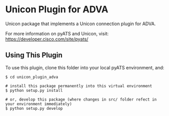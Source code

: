 # Unicon Plugin for ADVA

Unicon package that implements a Unicon connection plugin for ADVA.

For more information on pyATS and Unicon, visit:
https://developer.cisco.com/site/pyats/

## Using This Plugin

To use this plugin, clone this folder into your local pyATS environment, and:

```
$ cd unicon_plugin_adva

# install this package permanently into this virtual environment
$ python setup.py install

# or, develop this package (where changes in src/ folder refect in your environment immediately)
$ python setup.py develop
```
